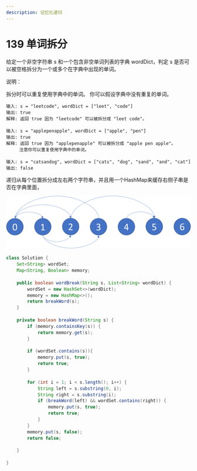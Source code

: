 ```yaml
---
description: 记忆化递归
---
```


# 139 单词拆分

给定一个非空字符串 s 和一个包含非空单词列表的字典 wordDict，判定 s 是否可以被空格拆分为一个或多个在字典中出现的单词。

说明：

拆分时可以重复使用字典中的单词。 你可以假设字典中没有重复的单词。

```text
输入: s = "leetcode", wordDict = ["leet", "code"]
输出: true
解释: 返回 true 因为 "leetcode" 可以被拆分成 "leet code"。

输入: s = "applepenapple", wordDict = ["apple", "pen"]
输出: true
解释: 返回 true 因为 "applepenapple" 可以被拆分成 "apple pen apple"。
     注意你可以重复使用字典中的单词。

输入: s = "catsandog", wordDict = ["cats", "dog", "sand", "and", "cat"]
输出: false
```

递归从每个位置拆分成左右两个字符串，并且用一个HashMap来缓存右侧子串是否在字典里面，

![](../../.gitbook/assets/image%20%287%29.png)

```java
class Solution {
    Set<String> wordSet;
    Map<String, Boolean> memory;

    public boolean wordBreak(String s, List<String> wordDict) {
        wordSet = new HashSet<>(wordDict);
        memory = new HashMap<>();
        return breakWord(s);
    }

    private boolean breakWord(String s) {
        if (memory.containsKey(s)) {
            return memory.get(s);
        }

        if (wordSet.contains(s)){
            memory.put(s, true);
            return true;
        }

        for (int i = 1; i < s.length(); i++) {
            String left = s.substring(0, i);
            String right = s.substring(i);
            if (breakWord(left) && wordSet.contains(right)) {
                memory.put(s, true);
                return true;
            }
        }
        memory.put(s, false);
        return false;

    }

}
```

